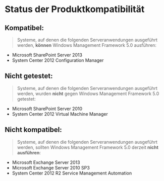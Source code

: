 # Status der Produktkompatibilität

## Kompatibel:
> Systeme, auf denen die folgenden Serveranwendungen ausgeführt werden, **können** Windows Management Framework 5.0 ausführen:

- Microsoft SharePoint Server 2013
- System Center 2012 Configuration Manager

## Nicht getestet:
> Systeme, auf denen die folgenden Serveranwendungen ausgeführt werden, wurden **nicht** gegen Windows Management Framework 5.0 getestet:

- Microsoft SharePoint Server 2010
- System Center 2012 Virtual Machine Manager

## Nicht kompatibel:
> Systeme, auf denen die folgenden Serveranwendungen ausgeführt werden, sollten Windows Management Framework 5.0 derzeit **nicht ausführen**:

- Microsoft Exchange Server 2013
- Microsoft Exchange Server 2010 SP3
- System Center 2012 R2 Service Management Automation



<!--HONumber=May16_HO4-->


